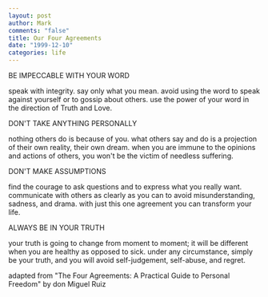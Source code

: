 ```yaml
--- 
layout: post
author: Mark
comments: "false"
title: Our Four Agreements
date: "1999-12-10"
categories: life
---
```




BE IMPECCABLE WITH YOUR WORD

speak with integrity. say only what you mean.
avoid using the word to speak against yourself
or to gossip about others. use the power of your
word in the direction of Truth and Love.


DON'T TAKE ANYTHING PERSONALLY

nothing others do is because of you. what
others say and do is a projection of their own
reality, their own dream. when you are immune
to the opinions and actions of others, you won't
be the victim of needless suffering.


DON'T MAKE ASSUMPTIONS

find the courage to ask questions and to express
what you really want. communicate with others
as clearly as you can to avoid misunderstanding,
sadness, and drama. with just this one agreement
you can transform your life.


ALWAYS BE IN YOUR TRUTH

your truth is going to change from moment to
moment; it will be different when you are
healthy as opposed to sick. under any circumstance,
simply be your truth, and you will avoid
self-judgement, self-abuse, and regret.





adapted from "The Four Agreements:
A Practical Guide to Personal Freedom"
by don Miguel Ruiz








